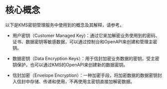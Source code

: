 # 核心概念

以下是KMS密钥管理服务中使用到的概念及其解释，请参考。

- 用户密钥（Customer Managed Key)：通过它来加解密业务使用到的密码、证书、数据密钥等敏感数据，可以通过控制台和OpenAPI来创建和管理主密钥。

- 数据密钥（Data Encryption Keys）：用于信封加密业务数据的密钥，受主密钥保护，也可以通过KMS的OpenAPI来创建新的数据密钥。

- 信封加密（Envelope Encryption）：一种加密手段，将加密数据的数据密钥封入信封中存储、传递和使用，不再使用主密钥直接加解密数据。
